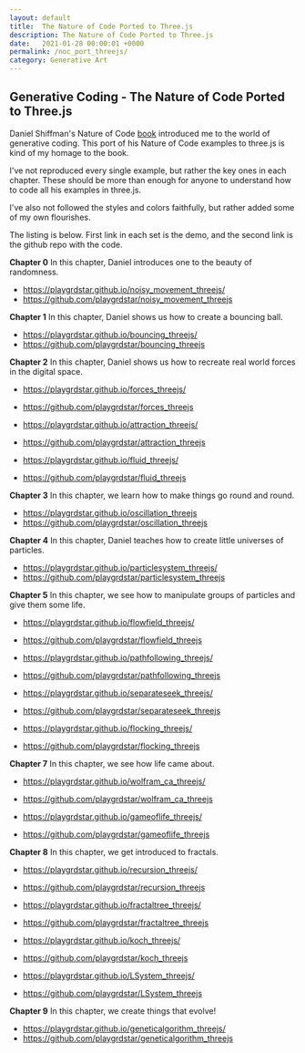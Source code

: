 ```yaml
---
layout: default
title:  The Nature of Code Ported to Three.js 
description: The Nature of Code Ported to Three.js 
date:   2021-01-28 00:00:01 +0000
permalink: /noc_port_threejs/
category: Generative Art
---
```

## Generative Coding - The Nature of Code Ported to Three.js 

Daniel Shiffman's Nature of Code [book][1] introduced me to the world of generative coding. This port of his Nature of Code examples to three.js is kind of my homage to the book.

I've not reproduced every single example, but rather the key ones in each chapter. These should be more than enough for anyone to understand how to code all his examples in three.js.

I've also not followed the styles and colors faithfully, but rather added some of my own flourishes.

The listing is below. First link in each set is the demo, and the second link is the github repo with the code.


**Chapter 0**
In this chapter, Daniel introduces one to the beauty of randomness.
- https://playgrdstar.github.io/noisy_movement_threejs/
- https://github.com/playgrdstar/noisy_movement_threejs

**Chapter 1**
In this chapter, Daniel shows us how to create a bouncing ball.
- https://playgrdstar.github.io/bouncing_threejs/
- https://github.com/playgrdstar/bouncing_threejs

**Chapter 2**
In this chapter, Daniel shows us how to recreate real world forces in the digital space.
- https://playgrdstar.github.io/forces_threejs/
- https://github.com/playgrdstar/forces_threejs

- https://playgrdstar.github.io/attraction_threejs/
- https://github.com/playgrdstar/attraction_threejs

- https://playgrdstar.github.io/fluid_threejs/
- https://github.com/playgrdstar/fluid_threejs

**Chapter 3**
In this chapter, we learn how to make things go round and round.
- https://playgrdstar.github.io/oscillation_threejs
- https://github.com/playgrdstar/oscillation_threejs

**Chapter 4**
In this chapter, Daniel teaches how to create little universes of particles.
- https://playgrdstar.github.io/particlesystem_threejs/
- https://github.com/playgrdstar/particlesystem_threejs

**Chapter 5**
In this chapter, we see how to manipulate groups of particles and give them some life.
- https://playgrdstar.github.io/flowfield_threejs/
- https://github.com/playgrdstar/flowfield_threejs

- https://playgrdstar.github.io/pathfollowing_threejs/
- https://github.com/playgrdstar/pathfollowing_threejs

- https://playgrdstar.github.io/separateseek_threejs/
- https://github.com/playgrdstar/separateseek_threejs

- https://playgrdstar.github.io/flocking_threejs/
- https://github.com/playgrdstar/flocking_threejs

**Chapter 7**
In this chapter, we see how life came about.
- https://playgrdstar.github.io/wolfram_ca_threejs/
- https://github.com/playgrdstar/wolfram_ca_threejs

- https://playgrdstar.github.io/gameoflife_threejs/
- https://github.com/playgrdstar/gameoflife_threejs

**Chapter 8**
In this chapter, we get introduced to fractals.
- https://playgrdstar.github.io/recursion_threejs/
- https://github.com/playgrdstar/recursion_threejs

- https://playgrdstar.github.io/fractaltree_threejs/
- https://github.com/playgrdstar/fractaltree_threejs

- https://playgrdstar.github.io/koch_threejs/
- https://github.com/playgrdstar/koch_threejs

- https://playgrdstar.github.io/LSystem_threejs/
- https://github.com/playgrdstar/LSystem_threejs

**Chapter 9**
In this chapter, we create things that evolve!
- https://playgrdstar.github.io/geneticalgorithm_threejs/
-  https://github.com/playgrdstar/geneticalgorithm_threejs




[1]:	https://natureofcode.com/